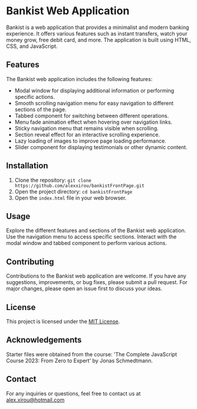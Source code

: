 # Bankist Web Application

Bankist is a web application that provides a minimalist and modern banking experience. It offers various features such as instant transfers, watch your money grow, free debit card, and more. The application is built using HTML, CSS, and JavaScript.


## Features

The Bankist web application includes the following features:

- Modal window for displaying additional information or performing specific actions.
- Smooth scrolling navigation menu for easy navigation to different sections of the page.
- Tabbed component for switching between different operations.
- Menu fade animation effect when hovering over navigation links.
- Sticky navigation menu that remains visible when scrolling.
- Section reveal effect for an interactive scrolling experience.
- Lazy loading of images to improve page loading performance.
- Slider component for displaying testimonials or other dynamic content.

## Installation

1. Clone the repository: `git clone https://github.com/alexxirou/bankistFrontPage.git`
2. Open the project directory: `cd bankistFrontPage`
3. Open the `index.html` file in your web browser.

## Usage

Explore the different features and sections of the Bankist web application. Use the navigation menu to access specific sections. Interact with the modal window and tabbed component to perform various actions.

## Contributing

Contributions to the Bankist web application are welcome. If you have any suggestions, improvements, or bug fixes, please submit a pull request. For major changes, please open an issue first to discuss your ideas.

## License

This project is licensed under the [MIT License](LICENSE).

## Acknowledgements

Starter files were obtained from the course: 'The Complete JavaScript Course 2023: From Zero to Expert' by Jonas Schmedtmann.

## Contact

For any inquiries or questions, feel free to contact us at alex.xirou@hotmail.com

